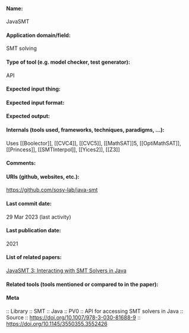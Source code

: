 #### Name:
JavaSMT

#### Application domain/field:
SMT solving

#### Type of tool (e.g. model checker, test generator):
API

#### Expected input thing:

#### Expected input format:

#### Expected output:

#### Internals (tools used, frameworks, techniques, paradigms, ...):
Uses [[Boolector]], [[CVC4]], [[CVC5]], [[MathSAT]]5, [[OptiMathSAT]], [[Princess]], [[SMTInterpol]], [[Yices2]], [[Z3]]

#### Comments:

#### URIs (github, websites, etc.):
https://github.com/sosy-lab/java-smt

#### Last commit date:
29 Mar 2023 (last activity)

#### Last publication date:
2021

#### List of related papers:
[JavaSMT 3: Interacting with SMT Solvers in Java](https://doi.org/10.1007/978-3-030-81688-9_9)

#### Related tools (tools mentioned or compared to in the paper):

#### Meta
:: Library
:: SMT
:: Java
:: PV0 :: API for accessing SMT solvers in Java
:: Source :: https://doi.org/10.1007/978-3-030-81688-9 :: https://doi.org/10.1145/3550355.3552426
